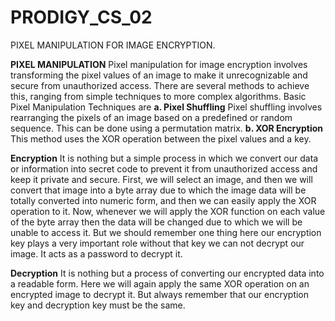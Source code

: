 # PRODIGY_CS_02
PIXEL MANIPULATION FOR IMAGE ENCRYPTION.

**PIXEL MANIPULATION**
Pixel manipulation for image encryption involves transforming the pixel values of an image to make it unrecognizable and secure from unauthorized access. There are several methods to achieve this, ranging from simple techniques to more complex algorithms. Basic Pixel Manipulation Techniques are
**a. Pixel Shuffling**
Pixel shuffling involves rearranging the pixels of an image based on a predefined or random sequence. This can be done using a permutation matrix.
**b. XOR Encryption**
This method uses the XOR operation between the pixel values and a key.

**Encryption**
It is nothing but a simple process in which we convert our data or information into secret code to prevent it from unauthorized access and keep it private and secure. First, we will select an image, and then we will convert that image into a byte array due to which the image data will be totally converted into numeric form, and then we can easily apply the XOR operation to it. Now, whenever we will apply the XOR function on each value of the byte array then the data will be changed due to which we will be unable to access it. But we should remember one thing here our encryption key plays a very important role without that key we can not decrypt our image. It acts as a password to decrypt it.

**Decryption**
It is nothing but a process of converting our encrypted data into a readable form. Here we will again apply the same XOR operation on an encrypted image to decrypt it. But always remember that our encryption key and decryption key must be the same.
